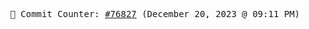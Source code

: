 <p align="center">
    <samp>
        📮 Commit Counter: <a href="https://github.com/Javascript-void0/Javascript-void0/commits/main">#76827</a> (December 20, 2023 @ 09:11 PM)
    </samp>
</p>
